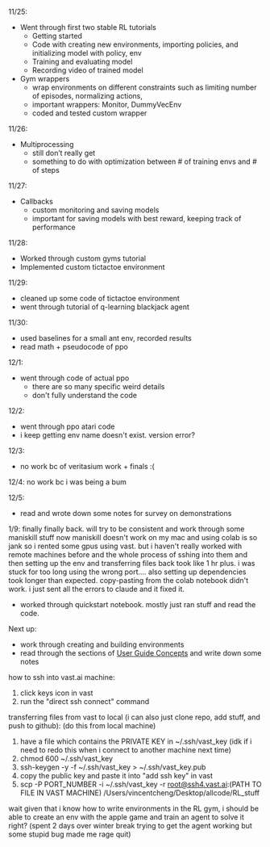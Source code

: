 11/25:
- Went through first two stable RL tutorials 
   - Getting started
   - Code with creating new environments, importing policies, and initializing model with policy, env
   - Training and evaluating model
   - Recording video of trained model
- Gym wrappers
   - wrap environments on different constraints such as limiting number of episodes, normalizing actions, 
   - important wrappers: Monitor, DummyVecEnv
   - coded and tested custom wrapper

11/26:
- Multiprocessing
   - still don’t really get
   - something to do with optimization between # of training envs and # of steps

11/27:
   - Callbacks
      - custom monitoring and saving models
      - important for saving models with best reward, keeping track of performance

11/28:
   - Worked through custom gyms tutorial
   - Implemented custom tictactoe environment

11/29:
   - cleaned up some code of tictactoe environment
   - went through tutorial of q-learning blackjack agent

11/30:
   - used baselines for a small ant env, recorded results
   - read math + pseudocode of ppo


12/1:
   - went through code of actual ppo 
      - there are so many specific weird details
      - don't fully understand the code

12/2:
   - went through ppo atari code
   - i keep getting env name doesn't exist. version error?

12/3:
   - no work bc of veritasium work + finals :(

12/4: no work bc i was being a bum 

12/5: 
- read and wrote down some notes for survey on demonstrations


1/9:
finally finally back. will try to be consistent and work through some maniskill stuff now
maniskill doesn't work on my mac and using colab is so jank so i rented some gpus using vast.
but i haven't really worked with remote machines before and the whole process of sshing into them and then setting up the env and transferring files back took like 1 hr plus.
i was stuck for too long using the wrong port....
also setting up dependencies took longer than expected. 
copy-pasting from the colab notebook didn't work.
i just sent all the errors to claude and it fixed it.

- worked through quickstart notebook. mostly just ran stuff and read the code.

Next up:
- work through creating and building environments
- read through the sections of [User Guide Concepts](https://maniskill.readthedocs.io/en/latest/user_guide/concepts/) and write down some notes




how to ssh into vast.ai machine:
1. click keys icon in vast
2. run the "direct ssh connect" command


transferring files from vast to local (i can also just clone repo, add stuff, and push to github):
(do this from local machine)
1. have a file which contains the PRIVATE KEY in ~/.ssh/vast_key
(idk if i need to redo this when i connect to another machine next time)
2. chmod 600 ~/.ssh/vast_key
3. ssh-keygen -y -f ~/.ssh/vast_key > ~/.ssh/vast_key.pub
4. copy the public key and paste it into "add ssh key" in vast
5. scp -P PORT_NUMBER -i ~/.ssh/vast_key -r root@ssh4.vast.ai:(PATH TO FILE IN VAST MACHINE) /Users/vincentcheng/Desktop/allcode/RL_stuff


wait given that i know how to write environments in the RL gym, i should be able to create 
an env with the apple game and train an agent to solve it right?
(spent 2 days over winter break trying to get the agent working but some stupid bug made me rage quit)